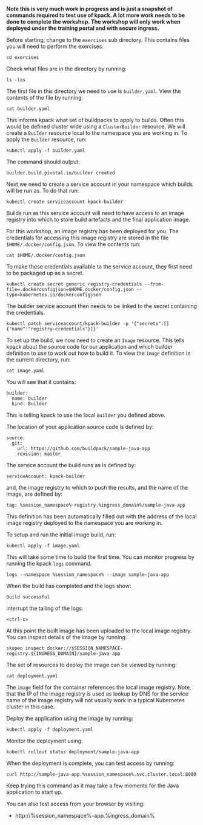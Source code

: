 **Note this is very much work in progress and is just a snapshot of commands required to test use of kpack. A lot more work needs to be done to complete the workshop. The workshop will only work when deployed under the training portal and with secure ingress.**

Before starting, change to the ``exercises`` sub directory. This contains files you will need to perform the exercises.

```execute-1
cd exercises
```

Check what files are in the directory by running:

```execute-1
ls -las
```

The first file in this directory we need to use is ``builder.yaml``. View the contents of the file by running:

```execute-1
cat builder.yaml
```

This informs kpack what set of buildpacks to apply to builds. Often this would be defined cluster wide using a ``ClusterBuilder`` resource. We will create a ``Builder`` resource local to the namespace you are working in. To apply the ``Builder`` resource, run:

```execute-1
kubectl apply -f builder.yaml
```

The command should output:

```
builder.build.pivotal.io/builder created
```

Next we need to create a service account in your namespace which builds will be run as. To do that run:

```execute-1
kubectl create serviceaccount kpack-builder
```

Builds run as this service account will need to have access to an image registry into which to store build artefacts and the final application image.

For this workshop, an image registry has been deployed for you. The credentials for accessing this image registry are stored in the file ``$HOME/.docker/config.json``. To view the contents run:

```execute-1
cat $HOME/.docker/config.json
```

To make these credentials available to the service account, they first need to be packaged up as a secret.

```execute-1
kubectl create secret generic registry-credentials --from-file=.dockerconfigjson=$HOME.docker/config.json --type=kubernetes.io/dockerconfigjson
```

The builder service account then needs to be linked to the secret containing the credentials.

```execute-1
kubectl patch serviceaccount/kpack-builder -p '{"secrets":[]{"name":"registry-credentials"}]}'
```

To set up the build, we now need to create an ``Image`` resource. This tells kpack about the source code for our application and which builder definition to use to work out how to build it. To view the ``Image`` definition in the current directory, run:

```execute-1
cat image.yaml
```

You will see that it contains:

```
builder:
  name: builder
  kind: Builder
```

This is telling kpack to use the local ``Builder`` you defined above.

The location of your application source code is defined by:

```
source:
  git:
    url: https://github.com/buildpack/sample-java-app
    revision: master
```

The service account the build runs as is defined by:

```
serviceAccount: kpack-builder
```

and, the image registry to which to push the results, and the name of the image, are defined by:

```
tag: %session_namespace%-registry.%ingress_domain%/sample-java-app
```

This definition has been automatically filled out with the address of the local image registry deployed to the namespace you are working in.

To setup and run the initial image build, run:

```execute-1
kubectl apply -f image.yaml
```

This will take some time to build the first time. You can monitor progress by running the kpack ``logs`` command.

```execute-1
logs --namespace %session_namespace% --image sample-java-app
```

When the build has completed and the logs show:

```
Build successful
```

interrupt the tailing of the logs:

```execute-1
<ctrl-c>
```

At this point the built image has been uploaded to the local image registry. You can inspect details of the image by running:

```execute-1
skopeo inspect docker://$SESSION_NAMESPACE-registry.${INGRESS_DOMAIN}/sample-java-app
```

The set of resources to deploy the image can be viewed by running:

```execute-1
cat deployment.yaml
```

The ``image`` field for the container references the local image registry. Note, that the IP of the image registry is used as lookup by DNS for the service name of the image registry will not usually work in a typical Kubernetes cluster in this case.

Deploy the application using the image by running:

```execute-1
kubectl apply -f deployment.yaml
```

Monitor the deployment using:

```execute-1
kubectl rollout status deployment/sample-java-app
```

When the deployment is complete, you can test access by running:

```execute-1
curl http://sample-java-app.%session_namespace%.svc.cluster.local:8080
```

Keep trying this command as it may take a few moments for the Java application to start up.

You can also test access from your browser by visiting:

* http://%session_namespace%-app.%ingress_domain%
